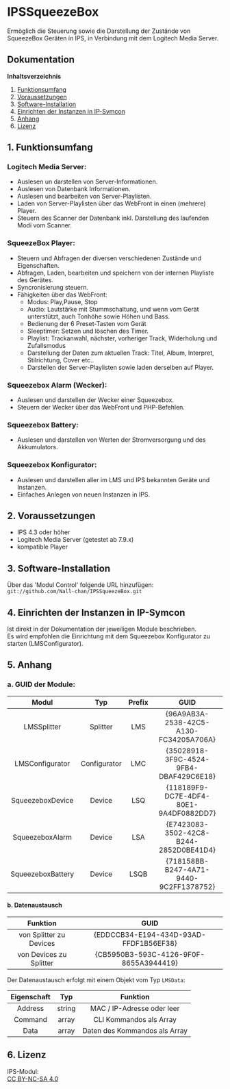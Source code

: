 # IPSSqueezeBox
Ermöglich die Steuerung sowie die Darstellung der Zustände
von SqueezeBox Geräten in IPS, in Verbindung mit dem
Logitech Media Server.

## Dokumentation

**Inhaltsverzeichnis**

1. [Funktionsumfang](#1-funktionsumfang)  
2. [Voraussetzungen](#2-voraussetzungen)  
3. [Software-Installation](#3-software-installation) 
4. [Einrichten der Instanzen in IP-Symcon](#4-einrichten-der-instanzen-in-ip-symcon)
5. [Anhang](#5-anhang)  
6. [Lizenz](#6-lizenz)

## 1. Funktionsumfang

### Logitech Media Server:  

 - Auslesen un darstellen von Server-Informationen.  
 - Auslesen von Datenbank Informationen.  
 - Auslesen und bearbeiten von Server-Playlisten.  
 - Laden von Server-Playlisten über das WebFront in einen (mehrere) Player.  
 - Steuern des Scanner der Datenbank inkl. Darstellung des laufenden Modi vom Scanner.  

### SqueezeBox Player:  

 - Steuern und Abfragen der diversen verschiedenen Zustände und Eigenschaften.  
 - Abfragen, Laden, bearbeiten und speichern von der internen Playliste des Gerätes.  
 - Syncronisierung steuern.  
 - Fähigkeiten über das WebFront:  
    *  Modus: Play,Pause, Stop
    *  Audio: Lautstärke mit Stummschaltung, und wenn vom Gerät unterstützt, auch Tonhöhe sowie Höhen und Bass.
    *  Bedienung der 6 Preset-Tasten vom Gerät
    *  Sleeptimer: Setzen und löschen des Timer.
    *  Playlist: Trackanwahl, nächster, vorheriger Track, Widerholung und Zufallsmodus
    *  Darstellung der Daten zum aktuellen Track: Titel, Album, Interpret, Stilrichtung, Cover etc..
    *  Darstellen der Server-Playlisten sowie laden derselben auf Player.

### Squeezebox Alarm (Wecker):  

 - Auslesen und darstellen der Wecker einer Squeezebox.
 - Steuern der Wecker über das WebFront und PHP-Befehlen.

### Squeezebox Battery:  

 - Auslesen und darstellen von Werten der Stromversorgung und des Akkumulators.  

### Squeezebox Konfigurator:  

 - Auslesen und darstellen aller im LMS und IPS bekannten Geräte und Instanzen.  
 - Einfaches Anlegen von neuen Instanzen in IPS.  

## 2. Voraussetzungen

 - IPS 4.3 oder höher
 - Logitech Media Server (getestet ab 7.9.x)
 - kompatible Player

## 3. Software-Installation

   Über das 'Modul Control' folgende URL hinzufügen:  
    `git://github.com/Nall-chan/IPSSqueezeBox.git`  

## 4. Einrichten der Instanzen in IP-Symcon

Ist direkt in der Dokumentation der jeweiligen Module beschrieben.  
Es wird empfohlen die Einrichtung mit dem Squeezebox Konfigurator zu starten (LMSConfigurator).  


## 5. Anhang

###  a. GUID der Module:

 
| Modul             | Typ          |Prefix  | GUID                                   |
| :---------------: | :----------: | :----: | :------------------------------------: |
| LMSSplitter       | Splitter     | LMS    | {96A9AB3A-2538-42C5-A130-FC34205A706A} |
| LMSConfigurator   | Configurator | LMC    | {35028918-3F9C-4524-9FB4-DBAF429C6E18} |
| SqueezeboxDevice  | Device       | LSQ    | {118189F9-DC7E-4DF4-80E1-9A4DF0882DD7} |
| SqueezeboxAlarm   | Device       | LSA    | {E7423083-3502-42C8-B244-2852D0BE41D4} |
| SqueezeboxBattery | Device       | LSQB   | {718158BB-B247-4A71-9440-9C2FF1378752} |


#### b. Datenaustausch

| Funktion                | GUID                                   |
| :---------------------: | :------------------------------------: |
| von Splitter zu Devices | {EDDCCB34-E194-434D-93AD-FFDF1B56EF38} |
| von Devices zu Splitter | {CB5950B3-593C-4126-9F0F-8655A3944419} |


Der Datenaustausch erfolgt mit einem Objekt vom Typ `LMSData`:  

| Eigenschaft | Typ     | Funktion                      |
| :---------: | :-----: | :---------------------------: |
| Address     | string  | MAC / IP-Adresse oder leer    |
| Command     | array   | CLI Kommandos als Array       |
| Data        | array   | Daten des Kommandos als Array |


## 6. Lizenz

  IPS-Modul:  
  [CC BY-NC-SA 4.0](https://creativecommons.org/licenses/by-nc-sa/4.0/)  